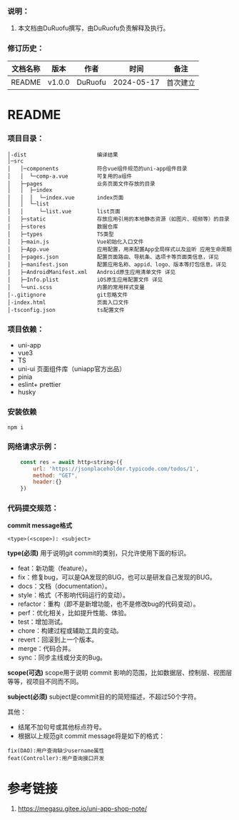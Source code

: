 
### 说明：

1. 本文档由DuRuofu撰写，由DuRuofu负责解释及执行。

### 修订历史：

| 文档名称   | 版本     | 作者      | 时间         | 备注   |
| ------ | ------ | ------- | ---------- | ---- |
| README | v1.0.0 | DuRuofu | 2024-05-17 | 首次建立 |

<div STYLE="page-break-after: always;"></div>

# README

### 项目目录：

```
│-dist                      编译结果
│─src                       
│	│─components            符合vue组件规范的uni-app组件目录
│	│  └─comp-a.vue         可复用的a组件
│	├─pages                 业务页面文件存放的目录
│	│  ├─index
│	│  │  └─index.vue       index页面
│	│  └─list
│	│     └─list.vue        list页面
│	├─static                存放应用引用的本地静态资源（如图片、视频等）的目录
│	├─stores                数据仓库
│	├─types                 TS类型
│	├─main.js               Vue初始化入口文件
│	├─App.vue               应用配置，用来配置App全局样式以及监听 应用生命周期
│	├─pages.json            配置页面路由、导航条、选项卡等页面类信息，详见
│	├─manifest.json         配置应用名称、appid、logo、版本等打包信息，详见
│	├─AndroidManifest.xml   Android原生应用清单文件 详见
│	├─Info.plist            iOS原生应用配置文件 详见
│	└─uni.scss              内置的常用样式变量
│-.gitignore                git忽略文件
│-index.html                页面入口文件
│-tsconfig.json             ts配置文件   
```

### 项目依赖：

- uni-app
- vue3
- TS
- uni-ui  页面组件库（uniapp官方出品）
- pinia
- eslint+ prettier
- husky

### 安装依赖

``` sh
npm i 
```


### 网络请求示例：
```js
	const res = await http<string>({
		url: 'https://jsonplaceholder.typicode.com/todos/1',
		method: "GET",
		header:{}
	})
```

### 代码提交规范：

**commit message格式**

```text
<type>(<scope>): <subject>
```

**type(必须)**  用于说明git commit的类别，只允许使用下面的标识。

- feat：新功能（feature）。
- fix：修复bug，可以是QA发现的BUG，也可以是研发自己发现的BUG。
- docs：文档（documentation）。
- style：格式（不影响代码运行的变动）。
- refactor：重构（即不是新增功能，也不是修改bug的代码变动）。
- perf：优化相关，比如提升性能、体验。
- test：增加测试。
- chore：构建过程或辅助工具的变动。
- revert：回滚到上一个版本。
- merge：代码合并。
- sync：同步主线或分支的Bug。

**scope(可选)**
scope用于说明 commit 影响的范围，比如数据层、控制层、视图层等等，视项目不同而不同。

**subject(必须)**
subject是commit目的的简短描述，不超过50个字符。


其他：

- 结尾不加句号或其他标点符号。
- 根据以上规范git commit message将是如下的格式：

```text
fix(DAO):用户查询缺少username属性 
feat(Controller):用户查询接口开发
```


# 参考链接

1. https://megasu.gitee.io/uni-app-shop-note/
